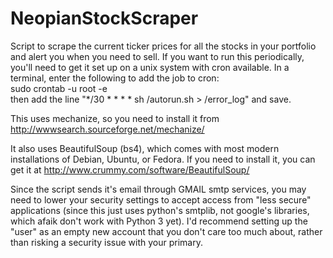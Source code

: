 # NeopianStockScraper
Script to scrape the current ticker prices for all the stocks in your portfolio and alert you when you need to sell. If you want to run this periodically, you'll need to get it set up on a unix system with cron available. In a terminal, enter the following to add the job to cron:  
sudo crontab -u root -e  
then add the line "*/30 * * * * sh /autorun.sh > /error_log" and save.

This uses mechanize, so you need to install it from http://wwwsearch.sourceforge.net/mechanize/

It also uses BeautifulSoup (bs4), which comes with most modern installations of Debian, Ubuntu, or Fedora. 
If you need to install it, you can get it at http://www.crummy.com/software/BeautifulSoup/

Since the script sends it's email through GMAIL smtp services, you may need to lower your security settings to accept access from "less secure" applications (since this just uses python's smtplib, not google's libraries, which afaik don't work with Python 3 yet). I'd recommend setting up the "user" as an empty new account that you don't care too much about, rather than risking a security issue with your primary.
